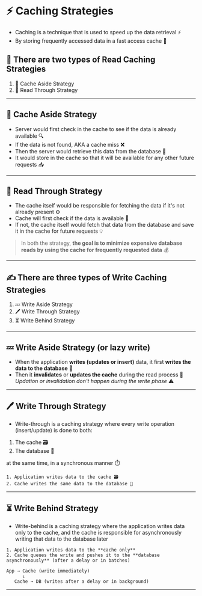 # ⚡ Caching Strategies

- Caching is a technique that is used to speed up the data retrieval ⚡
- By storing frequently accessed data in a fast access cache 🧠

## 📖 There are two types of **Read Caching Strategies**

1. 🧩 Cache Aside Strategy
2. 🔁 Read Through Strategy

---

## 🧩 Cache Aside Strategy

- Server would first check in the cache to see if the data is already available 🔍
- If the data is not found, AKA a cache miss ❌
- Then the server would retrieve this data from the database 💾
- It would store in the cache so that it will be available for any other future requests 📥

---

## 🔁 Read Through Strategy

- The cache itself would be responsible for fetching the data if it's not already present ⚙️
- Cache will first check if the data is available 🔎
- If not, the cache itself would fetch that data from the database and save it in the cache for future requests 💡

> In both the strategy, **the goal is to minimize expensive database reads by using the cache for frequently requested data** 💰

---

## ✍️ There are three types of **Write Caching Strategies**

1. 💤 Write Aside Strategy
2. 🖊️ Write Through Strategy
3. ⏳ Write Behind Strategy

---

## 💤 Write Aside Strategy (or lazy write)

- When the application **writes (updates or insert)** data, it first **writes the data to the database** 💽
- Then it **invalidates** or **updates the cache** during the read process 🔁  
  _Updation or invalidation don't happen during the write phase_ ⚠️

---

## 🖊️ Write Through Strategy

- Write-through is a caching strategy where every write operation (insert/update) is done to both:

1. The cache 🗃️
2. The database 💾

at the same time, in a synchronous manner ⏱️

```plaintext
1. Application writes data to the cache 🗃️
2. Cache writes the same data to the database 💾
```

---

## ⏳ Write Behind Strategy

- Write-behind is a caching strategy where the application writes data only to the cache, and the cache is responsible for asynchronously writing that data to the database later

```plaintext
1. Application writes data to the **cache only**
2. Cache queues the write and pushes it to the **database asynchronously** (after a delay or in batches)
```

```plaintext
App → Cache (write immediately)
      ↓
   Cache → DB (writes after a delay or in background)
```

---
